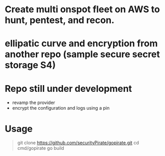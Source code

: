 # Create multi onspot fleet on AWS to hunt, pentest, and recon.

# ellipatic curve and encryption from another repo (sample secure secret storage S4)

# Repo still under development

- revamp the provider 
- encrypt the configuration and logs using a pin


# Usage

>git clone https://github.com/securityPirate/gopirate.git
>cd cmd/gopirate
>go build


